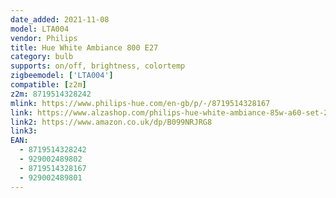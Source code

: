 ```yaml
---
date_added: 2021-11-08
model: LTA004
vendor: Philips
title: Hue White Ambiance 800 E27  
category: bulb
supports: on/off, brightness, colortemp
zigbeemodel: ['LTA004']
compatible: [z2m]
z2m: 8719514328242
mlink: https://www.philips-hue.com/en-gb/p/-/8719514328167
link: https://www.alzashop.com/philips-hue-white-ambiance-85w-a60-set-2-pack-d5095977.htm
link2: https://www.amazon.co.uk/dp/B099NRJRG8
link3: 
EAN:
  - 8719514328242
  - 929002489802
  - 8719514328167
  - 929002489801
---
```


